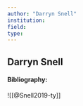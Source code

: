 ```yaml
---
author: "Darryn Snell"
institution:
field:
type:
---
```


## Darryn Snell
#### Bibliography:

![[@Snell2019-ty]]